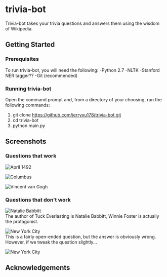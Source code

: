 # trivia-bot
Trivia-bot takes your trivia questions and answers them using the wisdom of Wikipedia. 

## Getting Started

### Prerequisites
To run trivia-bot, you will need the following:
-Python 2.7
-NLTK
-Stanford NER tagger??
-Git (recommended)

### Running trivia-bot
Open the command prompt and, from a directory of your choosing, run the 
following commands:

1. git clone https://github.com/jerryxu178/trivia-bot.git
2. cd trivia-bot
3. python main.py

## Screenshots

### Questions that work

![April 1492](https://github.com/jerryxu178/watson-lite/blob/master/screenshots/screenshot1.jpg?raw=true "when did Christopher Columbus sail the ocean blue?")  

![Columbus](https://github.com/jerryxu178/watson-lite/blob/master/screenshots/screenshot2.jpg?raw=true "where is the capital of Ohio?")  

![Vincent van Gogh](https://github.com/jerryxu178/watson-lite/blob/master/screenshots/screenshot3.jpg?raw=true "who painted Starry Night?")  

### Questions that don't work

![Natalie Babbitt](https://github.com/jerryxu178/watson-lite/blob/master/screenshots/screenshot4.jpg?raw=true "who is the author of Tuck Everlasting?")  
The author of Tuck Everlasting is Natalie Babbitt, Winnie Foster is actually the protagonist.

![New York City](https://github.com/jerryxu178/watson-lite/blob/master/screenshots/screenshot5.jpg?raw=true "where is the Freedom Tower?")  
This is a fairly open-ended question, but the answer is obviously wrong. However, if we tweak the question slightly...

![New York City](https://github.com/jerryxu178/watson-lite/blob/master/screenshots/screenshot6.jpg?raw=true "Where is the Freedom Tower located?")  

## Acknowledgements